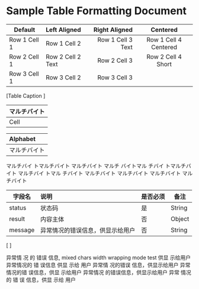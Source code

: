 # Sample Table Formatting Document

Default |Left Aligned     |Right Aligned       |Centered
|-----------|:-----------|----------:|:-----:
Row 1 Cell 1 |      Row 1 Cell 2|Row 1 Cell 3 Text|Row 1 Cell 4 Centered
Row 2 Cell 1 |Row 2 Cell 2      Text |Row 2 Cell 3|Row 2 Cell 4 Short
Row 3 Cell 1 |    Row 3 Cell 2        |Row 3 Cell 3
[Table Caption  ]

| マルチバイト |
|:-------|
| Cell |

| Alphabet |
|:---------|
| マルチバイト|

マルチバイ トマルチバイト マルチバイト マルチ バイトマル チバイ トマルチバイト マルチバイ トマル チバイト マルチバイト マルチバイト マルチバイト マルチバイト

| 字段名  | 说明                         | 是否必须 |  备注  |
|---------|:----------------------------|--------|--------|
| status  | 状态码                       | 是      | String |
| result  | 内容主体                     | 否      | Object |
| message | 异常情况的错误信息，供显示给用户 | 否      | String |
[ ]

异常情 况 的 错误 信息, mixed chars width wrapping mode test 供显 示给用户 异常情况的 错 误信息 供显 示给 用户
异常情 况的错误 信息，供显示给用户 异常情况的错 误信息，供显 示给用户  异常情况 的错误信息，供显示给用户
异常 情况的 错 误 信息，供显 示给 用户

